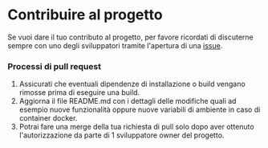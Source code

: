 # Contribuire al progetto

Se vuoi dare il tuo contributo al progetto, per favore ricordati di discuterne sempre con uno degli sviluppatori tramite l'apertura di una [issue](https://github.com/asrmarco13/Pycolee/issues).

### Processi di pull request

1. Assicurati che eventuali dipendenze di installazione o build vengano rimosse prima di eseguire una build.
2. Aggiorna il file README.md con i dettagli delle modifiche quali ad esempio nuove funzionalità oppure nuove variabili di ambiente in caso di container docker.
3. Potrai fare una merge della tua richiesta di pull solo dopo aver ottenuto l'autorizzazione da parte di 1 sviluppatore owner del progetto.
